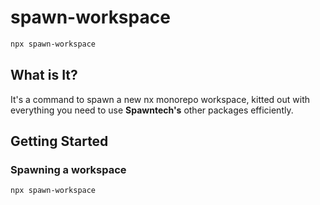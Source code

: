 # spawn-workspace

```bash
npx spawn-workspace
```

## What is It?

It's a command to spawn a new nx monorepo workspace, kitted out with everything you need to use **Spawntech's** other packages efficiently.

## Getting Started

### Spawning a workspace

```bash
npx spawn-workspace
```